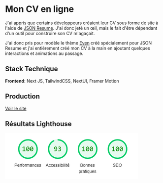 
# Mon CV en ligne

J'ai appris que certains développeurs créaient leur CV sous forme de site à l'aide de [JSON Resume](https://jsonresume.org/). J'ai donc jeté un œil, mais le fait d'être dépendant d'un outil pour construire son CV m'agaçait.

J'ai donc pris pour modèle le thème [Even](https://www.npmjs.com/package/jsonresume-theme-even) créé spécialement pour JSON Resume et j'ai entièrement créé mon CV à la main en ajoutant quelques interactions et animations au passage.
## Stack Technique

**Frontend:** Next JS, TailwindCSS, NextUI, Framer Motion


## Production

[Voir le site](https://sofiane-rahmani-resume.vercel.app/)


## Résultats Lighthouse

![lighthouse](./public/lighthouse.png)



